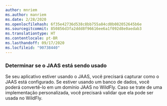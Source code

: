 ```yaml
---
author: mnriem
ms.author: manriem
ms.date: 2/28/2020
ms.openlocfilehash: 6f35e42736d538c8bb755a84cd0b082052645b6e
ms.sourcegitcommit: 850856d3fa2ddd8f96616ee6a1f092d8e0aedab3
ms.translationtype: HT
ms.contentlocale: pt-BR
ms.lasthandoff: 09/17/2020
ms.locfileid: "90738440"
---
```

### <a name="determine-whether-jaas-is-in-use"></a>Determinar se o JAAS está sendo usado

Se seu aplicativo estiver usando o JAAS, você precisará capturar como o JAAS está configurado. Se estiver usando um banco de dados, você poderá convertê-lo em um domínio JAAS no WildFly. Caso se trate de uma implementação personalizada, você precisará validar que ela pode ser usada no WildFly.
